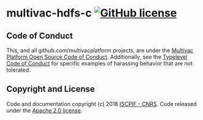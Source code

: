# multivac-hdfs-c [![GitHub license](https://img.shields.io/badge/license-AGPL%20v3-orange.svg)](https://github.com/multivacplatform/multivac-hdfs-c/blob/master/LICENSE)

## Code of Conduct

This, and all github.com/multivacplatform projects, are under the [Multivac Platform Open Source Code of Conduct](https://github.com/multivacplatform/code-of-conduct/blob/master/code-of-conduct.md). Additionally, see the [Typelevel Code of Conduct](http://typelevel.org/conduct) for specific examples of harassing behavior that are not tolerated.

## Copyright and License

Code and documentation copyright (c) 2018 [ISCPIF - CNRS](http://iscpif.fr). Code released under the [Apache 2.0 license](https://github.com/multivacplatform/multivac-hdfs-c/blob/master/LICENSE).

